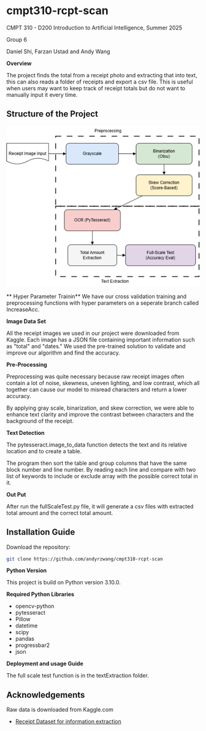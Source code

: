 # cmpt310-rcpt-scan

CMPT 310 - D200 Introduction to Artificial Intelligence, Summer 2025

Group 6

Daniel Shi, Farzan Ustad and Andy Wang


**Overview**

The project finds the total from a receipt photo and extracting that into text, this can also reads a folder of receipts and export a csv file. This is useful when users may want to keep track of receipt totals but do not want to manually input it every time.


## Structure of the Project

![System Diagram](/System%20DiagramV2.png)

** Hyper Parameter Trainin**
We have our cross validation training and preprocessing functions with hyper parameters on a seperate branch called IncreaseAcc. 

**Image Data Set**

All the receipt images we used in our project were downloaded from Kaggle. Each image has a JSON file containing important information such as "total" and "dates." We used the pre-trained solution to validate and improve our algorithm and find the accuracy.

**Pre-Processing**

Preprocessing was quite necessary because raw receipt images often contain a lot of noise, skewness, uneven lighting, and low contrast, which all together can cause our model to misread characters and return a lower accuracy. 

By applying gray scale, binarization, and skew correction, we were able to enhance text clarity and improve the contrast between characters and the background of the receipt.


**Text Detection**

The pytesseract.image_to_data function detects the text and its relative location and to create a table. 

The program then sort the table and group columns that have the same block number and line number. By reading each line and compare with two list of keywords to include or exclude array with the possible correct total in it.


**Out Put**

After run the fullScaleTest.py file, it will generate a csv files with extracted total amount and the correct total amount. 




## Installation Guide
Download the repository:


```bash
git clone https://github.com/andyrzwang/cmpt310-rcpt-scan
```

**Python Version**

This project is build on Python version 3.10.0. 


**Required Python Libraries**

- opencv-python
- pytesseract
- Pillow
- datetime
- scipy
- pandas
- progressbar2
- json

**Deployment and usage Guide**

The full scale test function is in the textExtraction folder.



## Acknowledgements

Raw data is downloaded from Kaggle.com

- [Receipt Dataset for information extraction](https://www.kaggle.com/datasets/dhiaznaidi/receiptdatasetssd300v2/data)
